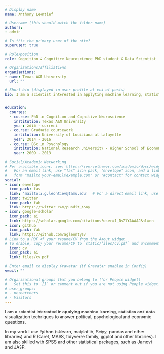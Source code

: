 ```yaml
---
# Display name
name: Anthony Leontief

# Username (this should match the folder name)
authors:
- admin

# Is this the primary user of the site?
superuser: true

# Role/position
role: Cognition & Cognitive Neuroscience PhD student & Data Scientist

# Organizations/Affiliations
organizations:
- name: Texas A&M University
  url: ""

# Short bio (displayed in user profile at end of posts)
bio: I am a scientist interested in applyting machine learning, statistics and data visualization techniques to answer political, psychological and economic questions. 


education:
  courses:
  - course: PhD in Cognition and Cognitive Neuroscience
    institution: Texas A&M University
    year: 2016 - current
  - course: Graduate coursework
    institution: University of Louisiana at Lafayette
    year: 2014 - 2016
  - course: BSc in Psychology
    institution: National Research University - Higher School of Economics
    year: 2009 - 2013

# Social/Academic Networking
# For available icons, see: https://sourcethemes.com/academic/docs/widgets/#icons
#   For an email link, use "fas" icon pack, "envelope" icon, and a link in the
#   form "mailto:your-email@example.com" or "#contact" for contact widget.
social:
- icon: envelope
  icon_pack: fas
  link: 'mailto:a.g.leontiev@tamu.edu'  # For a direct email link, use "mailto:a.g.leontyev@tamu.edu".
- icon: twitter
  icon_pack: fab
  link: https://twitter.com/pundit_tony
- icon: google-scholar
  icon_pack: ai
  link: https://scholar.google.com/citations?user=1_Dv71YAAAAJ&hl=en
- icon: github
  icon_pack: fab
  link: https://github.com/agleontyev
# Link to a PDF of your resume/CV from the About widget.
# To enable, copy your resume/CV to `static/files/cv.pdf` and uncomment the lines below.  
  icon: cv
  icon_pack: ai
  link: files/cv.pdf

# Enter email to display Gravatar (if Gravatar enabled in Config)
email: ""
  
# Organizational groups that you belong to (for People widget)
#   Set this to `[]` or comment out if you are not using People widget.  
# user_groups:
# - Researchers
# - Visitors
---
```


I am a scientist interested in applying machine learning, statistics and data visualization techniques to answer political, psychological and economic questions. 

In my work I use Python (sklearn, matplotlib, Scipy, pandas and other libraries) and R (Caret, MASS, tidyverse family, ggplot and other libraries). I am also skilled with SPSS and other statistical packages, such as Jamovi and JASP.
